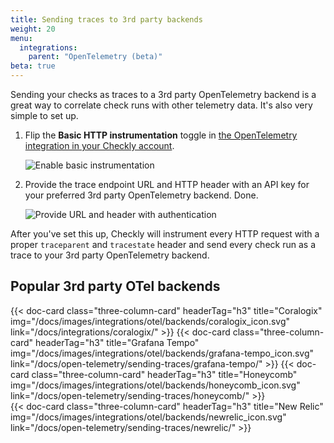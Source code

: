 ```yaml
---
title: Sending traces to 3rd party backends
weight: 20
menu:
  integrations:
    parent: "OpenTelemetry (beta)"
beta: true
---
```


Sending your checks as traces to a 3rd party OpenTelemetry backend is a great way to correlate check runs with other
telemetry data. It's also very simple to set up.
<!--more-->

1. Flip the **Basic HTTP instrumentation** toggle in [the OpenTelemetry integration in your Checkly account](https://app.checklyhq.com/settings/account/open-telemetry).

   ![Enable basic instrumentation](/docs/images/integrations/otel/otel_basic_instrumentation.png)

   
2. Provide the trace endpoint URL and HTTP header with an API key for your preferred 3rd party OpenTelemetry
   backend. Done.

   ![Provide URL and header with authentication](/docs/images/integrations/otel/otel_send_traces.png)

After you've set this up, Checkly will instrument every HTTP request with a proper `traceparent` and `tracestate` header
and send every check run as a trace to your 3rd party OpenTelemetry backend.

## Popular 3rd party OTel backends

<div class="cards-list">
{{< doc-card
	class="three-column-card"
	headerTag="h3"
	title="Coralogix"
	img="/docs/images/integrations/otel/backends/coralogix_icon.svg"
	link="/docs/integrations/coralogix/"
>}}
{{< doc-card
	class="three-column-card"
	headerTag="h3"
	title="Grafana Tempo"
	img="/docs/images/integrations/otel/backends/grafana-tempo_icon.svg"
	link="/docs/open-telemetry/sending-traces/grafana-tempo/"
>}}
{{< doc-card
	class="three-column-card"
	headerTag="h3"
	title="Honeycomb"
	img="/docs/images/integrations/otel/backends/honeycomb_icon.svg"
	link="/docs/open-telemetry/sending-traces/honeycomb/"
>}}
</div>
<div class="cards-list">
{{< doc-card
	class="three-column-card"
	headerTag="h3"
	title="New Relic"
	img="/docs/images/integrations/otel/backends/newrelic_icon.svg"
	link="/docs/open-telemetry/sending-traces/newrelic/"
>}}
</div>
